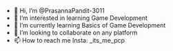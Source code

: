 - 👋 Hi, I’m @PrasannaPandit-3011
- 👀 I’m interested in learning Game Development
- 🌱 I’m currently learning Basics of Game Development
- 💞️ I’m looking to collaborate on any platform  
- 📫 How to reach me Insta: _its_me_pcp

<!---
PrasannaPandit-3011/PrasannaPandit-3011 is a ✨ special ✨ repository because its `README.md` (this file) appears on your GitHub profile.
You can click the Preview link to take a look at your changes.
--->
